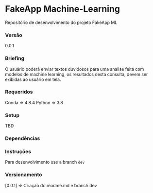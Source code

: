 # FakeApp Machine-Learning
Repositório de desenvolvimento do projeto FakeApp ML

### Versão
0.0.1

### Briefing
O usuário poderá enviar textos duvidosos para uma analise feita com modelos de machine learning, os resultados desta consulta, devem ser exibidas ao usuário em tela.

### Requeridos
Conda => 4.8.4
Python => 3.8


### Setup
TBD

### Dependências

### Instruções
Para desenvolvimento use a branch `dev`

### Versionamento
[0.0.1] => Criação do readme.md e branch dev
